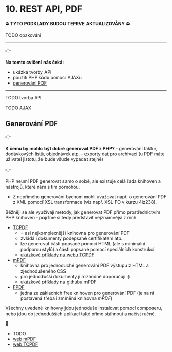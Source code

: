 # 10. REST API, PDF

:no_entry: **TYTO PODKLADY BUDOU TEPRVE AKTUALIZOVÁNY** :no_entry:

TODO opakování

---

:point_right:

**Na tomto cvičení nás čeká:**
- ukázka tvorby API
- použití PHP kódu pomocí AJAXu
- [generování PDF](#generov%C3%A1n%C3%AD-pdf)

---

TODO tvorba API

TODO AJAX

## Generování PDF
:point_right:

**K čemu by mohlo být dobré generovat PDF z PHP?**
    - generování faktur, dodávkových listů, objednávek atp.
    - exporty dat pro archivaci (u PDF máte uživatel jistotu, že bude všude vypadat stejně)
    
:point_right:

PHP neumí PDF generovat samo o sobě, ale existuje celá řada knihoven a nástrojů, které nám s tím pomohou.
- Z nepřímého generování bychom mohli uvažovat např. o generování PDF z XML pomocí XSL transformace (viz např. XSL-FO v kurzu 4iz238).

Běžněji se ale využívají metody, jak generovat PDF přímo prostřednictvím PHP knihoven - pojďme si tedy představit nejznámnější z nich.
- [TCPDF](http://www.tcpdf.org/)
    - = asi nejkomplexnější knihovna pro generování PDF
    - zvládá i dokumenty podepsané certifikátem atp.
    - lze generovat části popsané pomocí HTML (ale s minimální podporou stylů) a části popsané pomocí speciálních konstrukcí
    - [ukázkové příklady na webu TCPDF](https://tcpdf.org/examples/)  
- [mPDF](http://mpdf.github.io/)
    - knihovna pro jednoduché generování PDF výstupu z HTML a zjednodušeného CSS
    - pro jednodušší dokumenty ji rozhodně doporučuji :)
    - [ukázkové příklady na githubu mPDF](https://github.com/mpdf/mpdf-examples/tree/master)
- [FPDF](http://www.fpdf.org/)
    - jedna ze základních free knihoven pro generování PDF (je na ní postavená třeba i zmíněná knihovna *mPDF*)     

Všechny uvedené knihovny jdou jednoduše instalovat pomocí composeru, nebo jdou do jednodušších aplikací také přímo stáhnout a načíst ručně.

:blue_book:
- TODO
- [web mPDF](http://mpdf.github.io/)
- [web TCPDF](http://www.tcpdf.org/) 